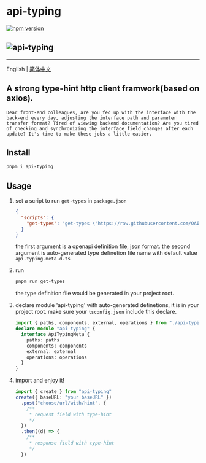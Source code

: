 # api-typing

[![npm version](https://badgen.net/npm/v/api-typing)](https://npm.im/api-typing)

## ![api-typing](https://github.com/yinzhenyu-su/api-typing/blob/main/api-typing.gif?raw=true)

---

English | [简体中文](./README.zh-Hans.md)

## A strong type-hint http client framwork(based on axios).

    Dear front-end colleagues, are you fed up with the interface with the back-end every day, adjusting the interface path and parameter transfer format? Tired of viewing backend documentation? Are you tired of checking and synchronizing the interface field changes after each update? It's time to make these jobs a little easier.

## Install

```bash
pnpm i api-typing
```

## Usage

1.  set a script to run `get-types` in `package.json`

    ```json
    {
      "scripts": {
        "get-types": "get-types \"https://raw.githubusercontent.com/OAI/OpenAPI-Specification/main/examples/v3.0/petstore-expanded.json\" \"./api-typing-meta.d.ts\""
      }
    }
    ```

    the first argument is a openapi definition file, json format.
    the second argument is auto-generated type definetion file name with default value `api-typing-meta.d.ts`

2.  run

    ```bash
    pnpm run get-types
    ```

    the type definition file would be generated in your project root.

3.  declare module 'api-typing' with auto-generated definetions, it is in your project root. make sure your `tsconfig.json` include this declare.

    ```ts
    import { paths, components, external, operations } from "./api-typing"
    declare module "api-typing" {
      interface ApiTypingMeta {
        paths: paths
        components: components
        external: external
        operations: operations
      }
    }
    ```

4.  import and enjoy it!

    ```ts
    import { create } from "api-typing"
    create({ baseURL: "your baseURL" })
      .post("choose/url/with/hint", {
        /**
         * request field with type-hint
         */
      })
      .then((d) => {
        /**
         * response field with type-hint
         */
      })
    ```
